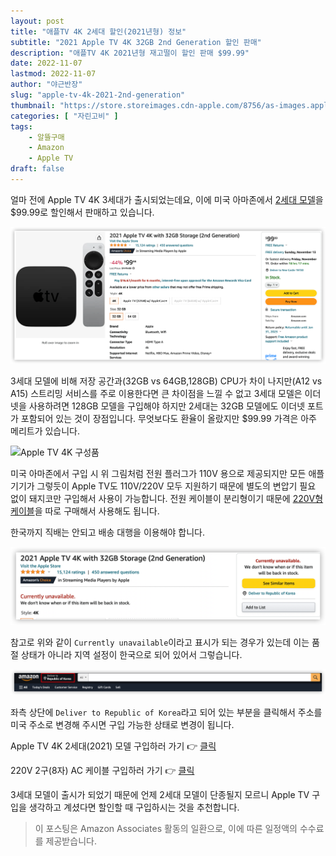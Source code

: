 ```yaml
---
layout: post 
title: "애플TV 4K 2세대 할인(2021년형) 정보"
subtitle: "2021 Apple TV 4K 32GB 2nd Generation 할인 판매"
description: "애플TV 4K 2021년형 재고떨이 할인 판매 $99.99"
date: 2022-11-07
lastmod: 2022-11-07
author: "야근반장"
slug: "apple-tv-4k-2021-2nd-generation"
thumbnail: "https://store.storeimages.cdn-apple.com/8756/as-images.apple.com/is/apple-tv-4k-gallery1-202210?wid=4056&hei=2400&fmt=jpeg&qlt=90&.v=1664502199896"
categories: [ "자린고비" ]
tags:
    - 알뜰구매
    - Amazon
    - Apple TV
draft: false
---
```


얼마 전에 Apple TV 4K 3세대가 출시되었는데요, 이에 미국 아마존에서 [2세대 모델](https://amzn.to/3WHlXpk)을 $99.99로 할인해서 판매하고 있습니다.

![Apple TV 4K 2세대 $99.99](apple-tv-4k-2nd-gen.png "Apple TV 4K 2세대")

3세대 모델에 비해 저장 공간과(32GB vs 64GB,128GB) CPU가 차이 나지만(A12 vs A15) 스트리밍 서비스를 주로 이용한다면 큰 차이점을 느낄 수 없고 3세대 모델은 이더넷을 사용하려면 128GB 모델을 구입해야 하지만 2세대는 32GB 모델에도 이더넷 포트가 포함되어 있는 것이 장점입니다. 무엇보다도 환율이 올랐지만 $99.99 가격은 아주 메리트가 있습니다.

![Apple TV 4K 구성품](https://m.media-amazon.com/images/I/617Cuv65c5S._AC_SL1500_.jpg "Apple TV 4K 구성품")

미국 아마존에서 구입 시 위 그림처럼 전원 플러그가 110V 용으로 제공되지만 모든 애플 기기가 그렇듯이 Apple TV도 110V/220V 모두 지원하기 때문에 별도의 변압기 필요 없이 돼지코만 구입해서 사용이 가능합니다. 전원 케이블이 분리형이기 때문에 [220V형 케이블](https://link.coupang.com/a/E66L7)을 따로 구매해서 사용해도 됩니다.

한국까지 직배는 안되고 배송 대행을 이용해야 합니다. 

![](amazon-unavailable.png)

참고로 위와 같이 `Currently unavailable`이라고 표시가 되는 경우가 있는데 이는 품절 상태가 아니라 지역 설정이 한국으로 되어 있어서 그렇습니다.

![](amazon-deliver-to.png)

좌측 상단에 `Deliver to Republic of Korea`라고 되어 있는 부분을 클릭해서 주소를 미국 주소로 변경해 주시면 구입 가능한 상태로 변경이 됩니다.

Apple TV 4K 2세대(2021) 모델 구입하러 가기 👉 [클릭](https://amzn.to/3WHlXpk)

220V 2구(8자) AC 케이블 구입하러 가기  👉 [클릭](https://link.coupang.com/a/E66L7)

3세대 모델이 출시가 되었기 때문에 언제 2세대 모델이 단종될지 모르니 Apple TV 구입을 생각하고 계셨다면 할인할 때 구입하시는 것을 추천합니다.


> 이 포스팅은 Amazon Associates 활동의 일환으로, 이에 따른 일정액의 수수료를 제공받습니다.


